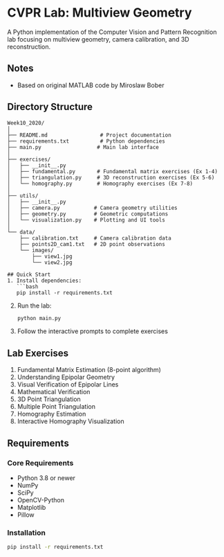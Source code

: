 # CVPR Lab: Multiview Geometry
A Python implementation of the Computer Vision and Pattern Recognition lab focusing on multiview geometry, camera calibration, and 3D reconstruction.
## Notes
- Based on original MATLAB code by Miroslaw Bober



## Directory Structure
```
Week10_2020/
│
├── README.md                 # Project documentation
├── requirements.txt          # Python dependencies
├── main.py                  # Main lab interface
│
├── exercises/
│   ├── __init__.py
│   ├── fundamental.py       # Fundamental matrix exercises (Ex 1-4)
│   ├── triangulation.py     # 3D reconstruction exercises (Ex 5-6)
│   └── homography.py        # Homography exercises (Ex 7-8)
│
├── utils/
│   ├── __init__.py
│   ├── camera.py           # Camera geometry utilities
│   ├── geometry.py         # Geometric computations
│   └── visualization.py    # Plotting and UI tools
│
└── data/
    ├── calibration.txt     # Camera calibration data
    ├── points2D_cam1.txt   # 2D point observations
    └── images/
        ├── view1.jpg
        └── view2.jpg

## Quick Start
1. Install dependencies:
   ```bash
   pip install -r requirements.txt
   ```

2. Run the lab:
   ```bash
   python main.py
   ```

3. Follow the interactive prompts to complete exercises

## Lab Exercises
1. Fundamental Matrix Estimation (8-point algorithm)
2. Understanding Epipolar Geometry
3. Visual Verification of Epipolar Lines
4. Mathematical Verification
5. 3D Point Triangulation
6. Multiple Point Triangulation
7. Homography Estimation
8. Interactive Homography Visualization

## Requirements
### Core Requirements
- Python 3.8 or newer
- NumPy
- SciPy
- OpenCV-Python
- Matplotlib
- Pillow

### Installation
```bash
pip install -r requirements.txt
```

